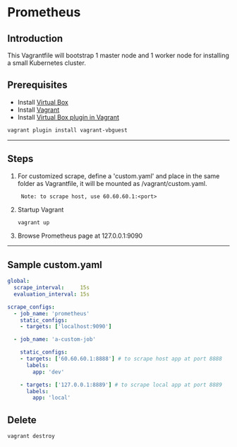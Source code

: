# Prometheus

## Introduction
This Vagrantfile will bootstrap 1 master node and 1 worker node for installing a small Kubernetes cluster.

## Prerequisites
- Install [Virtual Box](https://www.virtualbox.org/)
- Install [Vagrant](https://www.vagrantup.com/)
- Install [Virtual Box plugin in Vagrant](https://github.com/dotless-de/vagrant-vbguest)

```sh
vagrant plugin install vagrant-vbguest
```
---
## Steps
1. For customized scrape, define a 'custom.yaml' and place in the same folder as Vagrantfile, it will be mounted as /vagrant/custom.yaml.

        Note: to scrape host, use 60.60.60.1:<port>

2. Startup Vagrant
    ```bash
    vagrant up
    ```

3. Browse Prometheus page at 127.0.0.1:9090

---

## Sample custom.yaml


```yaml
global:
  scrape_interval:     15s
  evaluation_interval: 15s

scrape_configs:
  - job_name: 'prometheus'
    static_configs:
    - targets: ['localhost:9090']

  - job_name: 'a-custom-job'

    static_configs:
    - targets: ['60.60.60.1:8888'] # to scrape host app at port 8888
      labels:
        app: 'dev'

    - targets: ['127.0.0.1:8889'] # to scrape local app at port 8889
      labels:
        app: 'local'
```

## Delete
```sh
vagrant destroy
```
